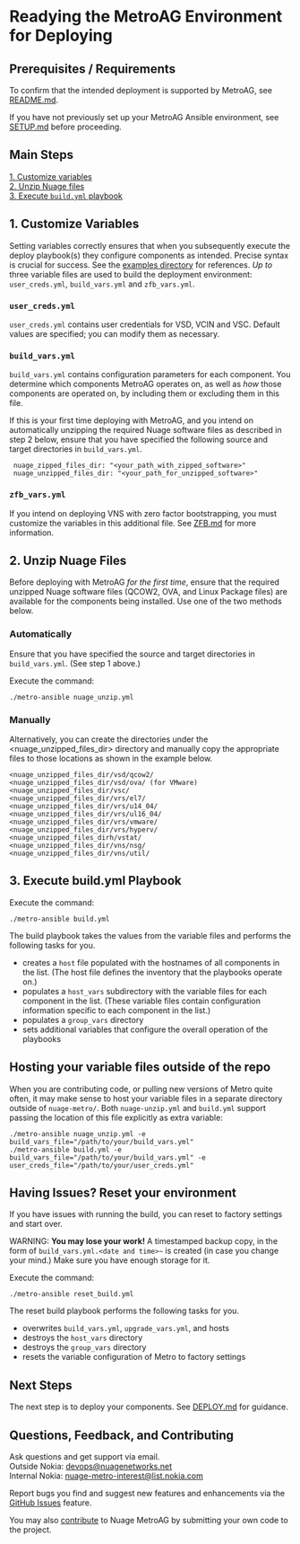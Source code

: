 # Readying the MetroAG Environment for Deploying
## Prerequisites / Requirements
To confirm that the intended deployment is supported by MetroAG, see [README.md](README.md).

If you have not previously set up your MetroAG Ansible environment, see [SETUP.md](SETUP.md) before proceeding.

## Main Steps
[1. Customize variables](#1-customize-variables)  
[2. Unzip Nuage files](#2-unzip-nuage-files)  
[3. Execute `build.yml` playbook](#3-execute-buildyml-playbook)  

## 1. Customize Variables
Setting variables correctly ensures that when you subsequently execute the deploy playbook(s) they configure components as intended. Precise syntax is crucial for success. See the [examples directory](/examples/) for references. *Up to* three variable files are used to build the deployment environment: `user_creds.yml`, `build_vars.yml` and `zfb_vars.yml`.

### `user_creds.yml`
`user_creds.yml` contains user credentials for VSD, VCIN and VSC. Default values are specified; you can modify them as necessary.

### `build_vars.yml`
`build_vars.yml` contains configuration parameters for each component. You determine which components MetroAG operates on, as well as *how* those components are operated on, by including them or excluding them in this file.

If this is your first time deploying with MetroAG, and you intend on automatically unzipping the required Nuage software files as described in step 2 below, ensure that you have specified the following source and target directories in `build_vars.yml`.

```
 nuage_zipped_files_dir: "<your_path_with_zipped_software>"
 nuage_unzipped_files_dir: "<your_path_for_unzipped_software>"
```

### `zfb_vars.yml`
If you intend on deploying VNS with zero factor bootstrapping, you must customize the variables in this additional file. See [ZFB.md](ZFB.MD) for more information.

## 2. Unzip Nuage Files

Before deploying with MetroAG *for the first time*, ensure that the required unzipped Nuage software files (QCOW2, OVA, and Linux Package files) are available for the components being installed. Use one of the two methods below.
### Automatically
Ensure that you have specified the source and target directories in `build_vars.yml`. (See step 1 above.)

Execute the command:
```
./metro-ansible nuage_unzip.yml
```

### Manually
Alternatively, you can create the directories under the <nuage_unzipped_files_dir> directory and manually copy the appropriate files to those locations as shown in the example below.

  ```
  <nuage_unzipped_files_dir/vsd/qcow2/
  <nuage_unzipped_files_dir/vsd/ova/ (for VMware)
  <nuage_unzipped_files_dir/vsc/
  <nuage_unzipped_files_dir/vrs/el7/
  <nuage_unzipped_files_dir/vrs/u14_04/
  <nuage_unzipped_files_dir/vrs/ul16_04/
  <nuage_unzipped_files_dir/vrs/vmware/
  <nuage_unzipped_files_dir/vrs/hyperv/
  <nuage_unzipped_files_dirh/vstat/
  <nuage_unzipped_files_dir/vns/nsg/
  <nuage_unzipped_files_dir/vns/util/
  ```

## 3. Execute build.yml Playbook
Execute the command:

`./metro-ansible build.yml`

The build playbook takes the values from the variable files and performs the following tasks for you.

* creates a `host` file populated with the hostnames of all components in the list. (The host file defines the inventory that the playbooks operate on.)
* populates a `host_vars` subdirectory with the variable files for each component in the list. (These variable files contain configuration information specific to each component in the list.)
* populates a `group_vars` directory
* sets additional variables that configure the overall operation of the playbooks

## Hosting your variable files outside of the repo

When you are contributing code, or pulling new versions of Metro quite often, it may make sense to host your variable files in a separate directory outside of `nuage-metro/`.
Both `nuage-unzip.yml` and `build.yml` support passing the location of this file explicitly as extra variable:

```
./metro-ansible nuage_unzip.yml -e build_vars_file="/path/to/your/build_vars.yml"
./metro-ansible build.yml -e build_vars_file="/path/to/your/build_vars.yml" -e user_creds_file="/path/to/your/user_creds.yml"
```
## Having Issues? Reset your environment
If you have issues with running the build, you can reset to factory settings and start over.

WARNING: **You may lose your work!** A timestamped backup copy, in the form of `build_vars.yml.<date and time>~` is created (in case you change your mind.) Make sure you have enough storage for it.

Execute the command:
```
./metro-ansible reset_build.yml
```

The reset build playbook performs the following tasks for you.
* overwrites `build_vars.yml`, `upgrade_vars.yml`, and hosts
* destroys the `host_vars` directory
* destroys the `group_vars` directory
* resets the variable configuration of Metro to factory settings

## Next Steps
The next step is to deploy your components. See [DEPLOY.md](DEPLOY.md) for guidance.

## Questions, Feedback, and Contributing
Ask questions and get support via email.  
  Outside Nokia: [devops@nuagenetworks.net](mailto:deveops@nuagenetworks.net "send email to nuage-metro project")  
  Internal Nokia: [nuage-metro-interest@list.nokia.com](mailto:nuage-metro-interest@list.nokia.com "send email to nuage-metro project")  

Report bugs you find and suggest new features and enhancements via the [GitHub Issues](https://github.com/nuagenetworks/nuage-metro/issues "nuage-metro issues") feature.

You may also [contribute](CONTRIBUTING.MD) to Nuage MetroAG by submitting your own code to the project.
